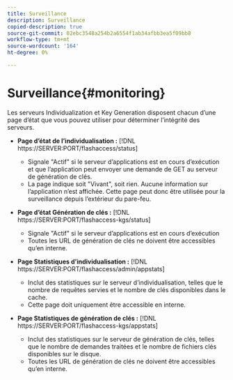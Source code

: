 ```yaml
---
title: Surveillance
description: Surveillance
copied-description: true
source-git-commit: 02ebc3548a254b2a6554f1ab34afbb3ea5f09bb8
workflow-type: tm+mt
source-wordcount: '164'
ht-degree: 0%

---
```


# Surveillance{#monitoring}

Les serveurs Individualization et Key Generation disposent chacun d’une page d’état que vous pouvez utiliser pour déterminer l’intégrité des serveurs.

* **Page d’état de l’individualisation :** [!DNL https://SERVER:PORT/flashaccess/status]

   * Signale &quot;Actif&quot; si le serveur d’applications est en cours d’exécution et que l’application peut envoyer une demande de GET au serveur de génération de clés.
   * La page indique soit &quot;Vivant&quot;, soit rien. Aucune information sur l’application n’est affichée. Cette page peut donc être utilisée pour la surveillance depuis l’extérieur du pare-feu.

* **Page d’état Génération de clés :** [!DNL https://SERVER:PORT/flashaccess-kgs/status]

   * Signale &quot;Actif&quot; si le serveur d’applications est en cours d’exécution
   * Toutes les URL de génération de clés ne doivent être accessibles qu’en interne.

* **Page Statistiques d’individualisation :** [!DNL https://SERVER:PORT/flashaccess/admin/appstats]

   * Inclut des statistiques sur le serveur d’individualisation, telles que le nombre de requêtes servies et le nombre de clés disponibles dans le cache.
   * Cette page doit uniquement être accessible en interne.

* **Page Statistiques de génération de clés :** [!DNL https://SERVER:PORT/flashaccess-kgs/appstats]

   * Inclut des statistiques sur le serveur de génération de clés, telles que le nombre de demandes traitées et le nombre de fichiers clés disponibles sur le disque.
   * Toutes les URL de génération de clés ne doivent être accessibles qu’en interne.
